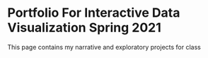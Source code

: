 # Portfolio For Interactive Data Visualization Spring 2021
This page contains my narrative and exploratory projects for class 
